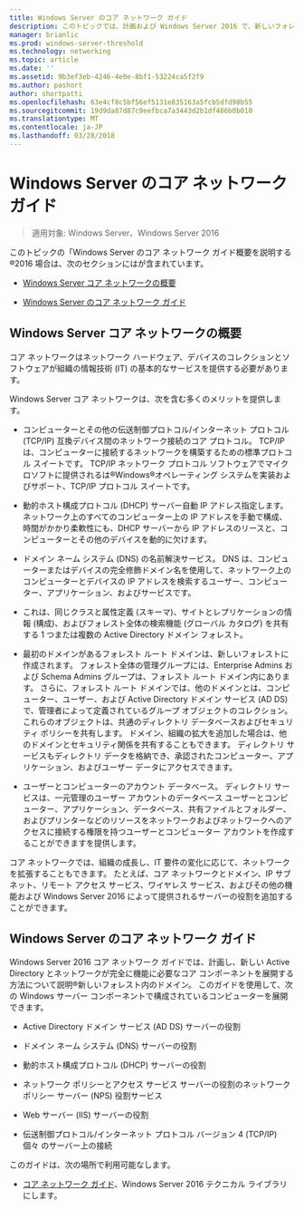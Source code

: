 ```yaml
---
title: Windows Server のコア ネットワーク ガイド
description: このトピックでは、計画および Windows Server 2016 で、新しいフォレスト内の新しい Active Directory ドメインとネットワークが完全に機能するために必要なコア コンポーネントを展開することができます、コア ネットワーク ガイドの概要
manager: brianlic
ms.prod: windows-server-threshold
ms.technology: networking
ms.topic: article
ms.date: ''
ms.assetid: 9b3ef3eb-4246-4e0e-8bf1-53224ca5f2f9
ms.author: pashort
author: shortpatti
ms.openlocfilehash: 63e4cf8c5bf56ef5131e835163a5fcb5dfd98b55
ms.sourcegitcommit: 19d9da87d87c9eefbca7a3443d2b1df486b0b010
ms.translationtype: MT
ms.contentlocale: ja-JP
ms.lasthandoff: 03/28/2018
---
```

# <a name="core-network-guide-for-windows-server"></a>Windows Server のコア ネットワーク ガイド

>適用対象: Windows Server、Windows Server 2016

このトピックの「Windows Server のコア ネットワーク ガイド概要を説明する&reg;2016 場合は、次のセクションにはが含まれています。  
  
-   [Windows Server コア ネットワークの概要](#bkmk_intro)  
  
-   [Windows Server のコア ネットワーク ガイド](#bkmk_core)  
  
## <a name="bkmk_intro"></a>Windows Server コア ネットワークの概要

コア ネットワークはネットワーク ハードウェア、デバイスのコレクションとソフトウェアが組織の情報技術 (IT) の基本的なサービスを提供する必要があります。

Windows Server コア ネットワークは、次を含む多くのメリットを提供します。

- コンピューターとその他の伝送制御プロトコル/インターネット プロトコル (TCP/IP) 互換デバイス間のネットワーク接続のコア プロトコル。 TCP/IP は、コンピューターに接続するネットワークを構築するための標準プロトコル スイートです。 TCP/IP ネットワーク プロトコル ソフトウェアでマイクロソフトに提供されるは&reg;Windows&reg;オペレーティング システムを実装およびサポート、TCP/IP プロトコル スイートです。

- 動的ホスト構成プロトコル (DHCP) サーバー自動 IP アドレス指定します。 ネットワーク上のすべてのコンピューター上の IP アドレスを手動で構成、時間がかかり柔軟性にも、DHCP サーバーから IP アドレスのリースと、コンピューターとその他のデバイスを動的に欠けます。

- ドメイン ネーム システム (DNS) の名前解決サービス。 DNS は、コンピューターまたはデバイスの完全修飾ドメイン名を使用して、ネットワーク上のコンピューターとデバイスの IP アドレスを検索するユーザー、コンピューター、アプリケーション、およびサービスです。

- これは、同じクラスと属性定義 (スキーマ)、サイトとレプリケーションの情報 (構成)、およびフォレスト全体の検索機能 (グローバル カタログ) を共有する 1 つまたは複数の Active Directory ドメイン フォレスト。

- 最初のドメインがあるフォレスト ルート ドメインは、新しいフォレストに作成されます。 フォレスト全体の管理グループには、Enterprise Admins および Schema Admins グループは、フォレスト ルート ドメイン内にあります。 さらに、フォレスト ルート ドメインでは、他のドメインとは、コンピューター、ユーザー、および Active Directory ドメイン サービス (AD DS) で、管理者によって定義されているグループ オブジェクトのコレクション。 これらのオブジェクトは、共通のディレクトリ データベースおよびセキュリティ ポリシーを共有します。 ドメイン、組織の拡大を追加した場合は、他のドメインとセキュリティ関係を共有することもできます。 ディレクトリ サービスもディレクトリ データを格納でき、承認されたコンピューター、アプリケーション、およびユーザー データにアクセスできます。

- ユーザーとコンピューターのアカウント データベース。 ディレクトリ サービスは、一元管理のユーザー アカウントのデータベース ユーザーとコンピューター、アプリケーション、データベース、共有ファイルとフォルダー、およびプリンターなどのリソースをネットワークおよびネットワークへのアクセスに接続する権限を持つユーザーとコンピューター アカウントを作成することができますを提供します。

コア ネットワークでは、組織の成長し、IT 要件の変化に応じて、ネットワークを拡張することもできます。 たとえば、コア ネットワークとドメイン、IP サブネット、リモート アクセス サービス、ワイヤレス サービス、およびその他の機能および Windows Server 2016 によって提供されるサーバーの役割を追加することができます。

## <a name="bkmk_core"></a>Windows Server のコア ネットワーク ガイド

Windows Server 2016 コア ネットワーク ガイドでは、計画し、新しい Active Directory とネットワークが完全に機能に必要なコア コンポーネントを展開する方法について説明&reg;新しいフォレスト内のドメイン。 このガイドを使用して、次の Windows サーバー コンポーネントで構成されているコンピューターを展開できます。

- Active Directory ドメイン サービス (AD DS) サーバーの役割

- ドメイン ネーム システム (DNS) サーバーの役割

- 動的ホスト構成プロトコル (DHCP) サーバーの役割

- ネットワーク ポリシーとアクセス サービス サーバーの役割のネットワーク ポリシー サーバー (NPS) 役割サービス

- Web サーバー (IIS) サーバーの役割

- 伝送制御プロトコル/インターネット プロトコル バージョン 4 (TCP/IP) 個々 のサーバー上の接続

このガイドは、次の場所で利用可能なします。

- [コア ネットワーク ガイド](../core-network-guide/Core-Network-Guide.md)、Windows Server 2016 テクニカル ライブラリにします。
  


